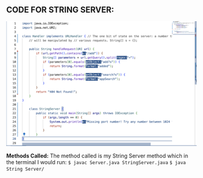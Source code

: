 **CODE FOR STRING SERVER:**
------------------------

![Image](Codeforlab.png)

**Methods Called:**
The method called is my String Server method which in the terminal I would run:
`$ javac Server.java StringServer.java`
`$ java String Server/`



